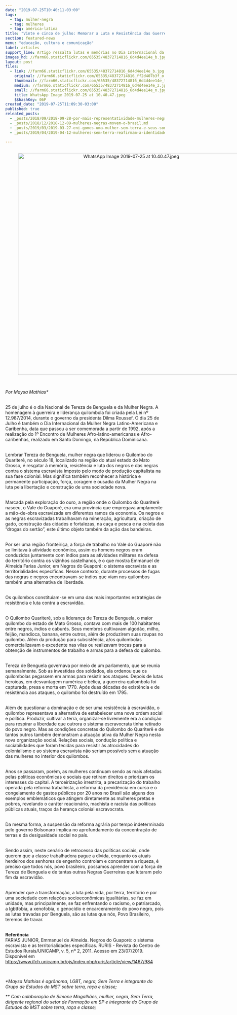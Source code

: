```yaml
---
date: "2019-07-25T10:40:11-03:00"
tags:
  - tag: mulher-negra
  - tag: mulheres
  - tag: américa-latina
title: "Vinte e cinco de julho: Memorar a Luta e Resistência das Guerreiras Negras"
section: featured-news
menu: "educação, cultura e comunicação"
label: articles
support_line: Artigo ressalta lutas e memórias no Dia Internacional da Mulher Negra Latino-Americana e Caribenha
images_hd: //farm66.staticflickr.com/65535/48372714816_6d4d4ee14e_b.jpg
layout: post
files:
  - link: //farm66.staticflickr.com/65535/48372714816_6d4d4ee14e_b.jpg
    original: //farm66.staticflickr.com/65535/48372714816_ff2d407b3f_o.jpg
    thumbnail: //farm66.staticflickr.com/65535/48372714816_6d4d4ee14e_t.jpg
    medium: //farm66.staticflickr.com/65535/48372714816_6d4d4ee14e_z.jpg
    small: //farm66.staticflickr.com/65535/48372714816_6d4d4ee14e_n.jpg
    title: WhatsApp Image 2019-07-25 at 10.40.47.jpeg
    $$hashKey: 06P
created_date: "2019-07-25T11:09:30-03:00"
published: true
releated_posts:
  - _posts/2018/09/2018-09-28-por-mais-representatividade-mulheres-negras-lancam-pre-candidaturas-ao-legislativo.md
  - _posts/2018/12/2018-12-09-mulheres-negras-movem-o-brasil.md
  - _posts/2019/03/2019-03-27-eni-gomes-uma-mulher-sem-terra-e-seus-sonhos-coletivos.md
  - _posts/2019/04/2019-04-12-mulheres-sem-terra-reafirmam-a-identidade-revolucionaria-em-curso.md

---
```

<div style="text-align:center">
<figure class="image" style="display:inline-block"><img alt="WhatsApp Image 2019-07-25 at 10.40.47.jpeg" height="700" src="//farm66.staticflickr.com/65535/48372714816_6d4d4ee14e_b.jpg" width="700" />
<figcaption></figcaption>
</figure>
</div>

<p><br />
<em>Por&nbsp;Maysa Mathias*</em></p>

<p><br />
25 de julho &eacute; o dia Nacional de Tereza de Benguela e da Mulher Negra. A homenagem &agrave; guerreira e lideran&ccedil;a quilombola foi criada pela Lei n&ordm; 12.987/2014, durante o governo da presidenta Dilma Roussef. O dia 25 de Julho &eacute; tamb&eacute;m o Dia Internacional da Mulher Negra Latino-Americana e Caribenha, data que passou a ser comemorada a partir de 1992, ap&oacute;s a realiza&ccedil;&atilde;o do 1&ordm; Encontro de Mulheres Afro-latino-americanas e Afro-caribenhas, realizado em Santo Domingo, na Rep&uacute;blica Dominicana.</p>

<p><br />
Lembrar Tereza de Benguela, mulher negra que liderou o Quilombo do Quariter&ecirc;, no s&eacute;culo 18, localizado na regi&atilde;o do atual estado do Mato Grosso, &eacute; resgatar &agrave; mem&oacute;ria, resist&ecirc;ncia e luta dos negros e das negras contra o sistema escravista imposto pelo modo de produ&ccedil;&atilde;o capitalista na sua fase colonial. Mas significa tamb&eacute;m reconhecer a hist&oacute;rica e permanente participa&ccedil;&atilde;o, for&ccedil;a, coragem e ousadia da Mulher Negra na luta pela liberta&ccedil;&atilde;o e constru&ccedil;&atilde;o de uma sociedade nova.</p>

<p><br />
Marcada pela explora&ccedil;&atilde;o do ouro, a regi&atilde;o onde o Quilombo do Quariter&ecirc; nasceu, o Vale do Guapor&eacute;, era uma prov&iacute;ncia que empregava amplamente a m&atilde;o-de-obra escravizada em diferentes ramos da economia. Os negros e as negras escravizadas trabalhavam na minera&ccedil;&atilde;o, agricultura, cria&ccedil;&atilde;o de gado, constru&ccedil;&atilde;o das cidades e fortalezas, na ca&ccedil;a e pesca e na coleta das &ldquo;drogas do sert&atilde;o&rdquo;, este &uacute;ltimo objeto tamb&eacute;m da a&ccedil;&atilde;o das bandeiras.&nbsp;</p>

<p><br />
Por ser uma regi&atilde;o fronteiri&ccedil;a, a for&ccedil;a de trabalho no Vale do Guapor&eacute; n&atilde;o se limitava &agrave; atividade econ&ocirc;mica, assim os homens negros eram conduzidos juntamente com &iacute;ndios para as atividades militares na defesa do territ&oacute;rio contra os vizinhos castelhanos, &eacute; o que mostra Emmanuel de Almeida Farias Junior, em Negros do Guapor&eacute;: o sistema escravista e as territorialidades espec&iacute;ficas. Nesse contexto, durante processos de fugas das negras e negros encontravam-se &iacute;ndios que viam nos quilombos tamb&eacute;m uma alternativa de liberdade.&nbsp;</p>

<p><br />
Os quilombos constitu&iacute;am-se em uma das mais importantes estrat&eacute;gias de resist&ecirc;ncia e luta contra a escravid&atilde;o.&nbsp;&nbsp;</p>

<p><br />
O Quilombo Quariter&ecirc;, sob a lideran&ccedil;a de Tereza de Benguela, o maior quilombo do estado de Mato Grosso, contava com mais de 100 habitantes entre negros, &iacute;ndios e cabur&eacute;s. Seus membros cultivavam algod&atilde;o, milho, feij&atilde;o, mandioca, banana, entre outros, al&eacute;m de produzirem suas roupas no quilombo. Al&eacute;m da produ&ccedil;&atilde;o para subsist&ecirc;ncia, a/os quilombolas comercializavam o excedente nas vilas ou realizavam trocas para a obten&ccedil;&atilde;o de instrumentos de trabalho e armas para a defesa do quilombo.&nbsp;</p>

<p><br />
Tereza de Benguela governava por meio de um parlamento, que se reunia semanalmente. Sob as investidas dos soldados, ela ordenou que os quilombolas pegassem em armas para resistir aos ataques. Depois de lutas heroicas, em desvantagem num&eacute;rica e b&eacute;lica, a guerreira quilombola foi capturada, presa e morta em 1770. Ap&oacute;s duas d&eacute;cadas de exist&ecirc;ncia e de resist&ecirc;ncia aos ataques, o quilombo foi destru&iacute;do em 1795.&nbsp;</p>

<p><br />
Al&eacute;m de questionar a domina&ccedil;&atilde;o e de ser uma resist&ecirc;ncia &agrave; escravid&atilde;o, o quilombo representava a alternativa de estabelecer uma nova ordem social e pol&iacute;tica. Produzir, cultivar a terra, organizar-se livremente era a condi&ccedil;&atilde;o para respirar a liberdade que outrora o sistema escravocrata tinha retirado do povo negro. Mas as condi&ccedil;&otilde;es concretas do Quilombo do Quariter&ecirc; e de tantos outros tamb&eacute;m demonstram a atua&ccedil;&atilde;o ativa da Mulher Negra nesta nova organiza&ccedil;&atilde;o social. Rela&ccedil;&otilde;es sociais, condu&ccedil;&atilde;o pol&iacute;tica e sociabilidades que foram tecidas para resistir &agrave;s atrocidades do colonialismo e ao sistema escravista n&atilde;o seriam poss&iacute;veis sem a atua&ccedil;&atilde;o das mulheres no interior dos quilombos.&nbsp;</p>

<p><br />
Anos se passaram, por&eacute;m, as mulheres continuam sendo as mais afetadas pelas pol&iacute;ticas econ&ocirc;micas e sociais que retiram direitos e priorizam os interesses do capital. A terceiriza&ccedil;&atilde;o irrestrita, a precariza&ccedil;&atilde;o do trabalho operada pela reforma trabalhista, a reforma da previd&ecirc;ncia em curso e o congelamento de gastos p&uacute;blicos por 20 anos no Brasil s&atilde;o alguns dos exemplos emblem&aacute;ticos que atingem diretamente as mulheres pretas e pobres, revelando o car&aacute;ter reacion&aacute;rio, machista e racista das pol&iacute;ticas p&uacute;blicas atuais, tra&ccedil;os da heran&ccedil;a colonial escravocrata.&nbsp;</p>

<p><br />
Da mesma forma, a suspens&atilde;o da reforma agr&aacute;ria por tempo indeterminado pelo governo Bolsonaro implica no aprofundamento da concentra&ccedil;&atilde;o de terras e da desigualdade social no pa&iacute;s.</p>

<p><br />
Sendo assim, neste cen&aacute;rio de retrocesso das pol&iacute;ticas sociais, onde querem que a classe trabalhadora pague a d&iacute;vida, enquanto os atuais herdeiros dos senhores de engenho controlam e concentram a riqueza, &eacute; preciso que todos n&oacute;s, povo brasileiro, possamos aprender com a for&ccedil;a de Tereza de Benguela e de tantas outras Negras Guerreiras que lutaram pelo fim da escravid&atilde;o.&nbsp;</p>

<p><br />
Aprender que a transforma&ccedil;&atilde;o, a luta pela vida, por terra, territ&oacute;rio e por uma sociedade com rela&ccedil;&otilde;es socioecon&ocirc;micas igualit&aacute;rias, se faz em unidade, mas principalmente, se faz enfrentando o racismo, o patriarcado, a lgbtfobia, a xenofobia, o genoc&iacute;dio e encarceramento do povo negro, pois as lutas travadas por Benguela, s&atilde;o as lutas que n&oacute;s, Povo Brasileiro, teremos de travar.</p>

<p><br />
<strong>Refer&ecirc;ncia</strong><br />
FARIAS JUNIOR, Emmanuel de Almeida. Negros do Guapor&eacute;: o sistema escravista e as territorialidades espec&iacute;ficas. RURIS - Revista do Centro de Estudos Rurais/UNICAMP, v. 5, n&ordm; 2, 2011. Acesso em 23/07/2019. Dispon&iacute;vel em <a href="https://www.ifch.unicamp.br/ojs/index.php/ruris/article/view/1467/984">https://www.ifch.unicamp.br/ojs/index.php/ruris/article/view/1467/984</a></p>

<p>&nbsp;</p>

<p><em>*Maysa Mathias &eacute; agr&ocirc;noma, LGBT, negra, Sem Terra e integrante do Grupo de Estudos do MST sobre terra, ra&ccedil;a e classe; </em></p>

<p><em>** Com colabora&ccedil;&atilde;o de Simone Magalh&atilde;es, mulher, negra, Sem Terra, dirigente regional do setor de Forma&ccedil;&atilde;o em SP e integrante do Grupo de Estudos do MST sobre terra, ra&ccedil;a e classe;</em></p>
